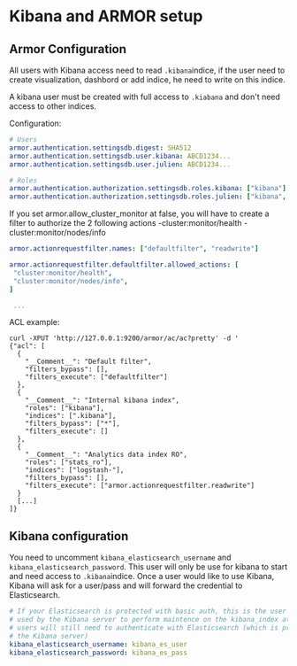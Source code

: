 # Kibana and ARMOR setup

## Armor Configuration
All users with Kibana access need to read `.kibana`indice, if the user need to create visualization, dashbord or add indice, he need to write on this indice.

A kibana user must be created with full access to `.kiabana` and don't need access to other indices.

Configuration:

```YAML
# Users
armor.authentication.settingsdb.digest: SHA512
armor.authentication.settingsdb.user.kibana: ABCD1234...
armor.authentication.settingsdb.user.julien: ABCD1234...

# Roles
armor.authentication.authorization.settingsdb.roles.kibana: ["kibana"]
armor.authentication.authorization.settingsdb.roles.julien: ["kibana", "stats_ro"]
```

If you set armor.allow_cluster_monitor at false, you will have to create a filter to authorize the 2 following actions
 -cluster:monitor/health
 -cluster:monitor/nodes/info

```YAML
armor.actionrequestfilter.names: ["defaultfilter", "readwrite"]

armor.actionrequestfilter.defaultfilter.allowed_actions: [
 "cluster:monitor/health",
 "cluster:monitor/nodes/info",
]

 ...

```

ACL example:

```
curl -XPUT 'http://127.0.0.1:9200/armor/ac/ac?pretty' -d '
{"acl": [
  {
    "__Comment__": "Default filter",
    "filters_bypass": [],
    "filters_execute": ["defaultfilter"]
  },
  {
    "__Comment__": "Internal kibana index",
    "roles": ["kibana"],
    "indices": [".kibana"],
    "filters_bypass": ["*"],
    "filters_execute": []
  },
  {
    "__Comment__": "Analytics data index RO",
    "roles": ["stats_ro"],
    "indices": ["logstash-"],
    "filters_bypass": [],
    "filters_execute": ["armor.actionrequestfilter.readwrite"]
  }
  [...]
]}
```

## Kibana configuration
You need to uncomment `kibana_elasticsearch_username` and `kibana_elasticsearch_password`.
This user will only be use for kibana to start and need access to `.kibana`indice. 
Once a user would like to use Kibana, Kibana will ask for a user/pass and will forward the credential to Elasticsearch.

```YAML
# If your Elasticsearch is protected with basic auth, this is the user credentials
# used by the Kibana server to perform maintence on the kibana_index at statup. Your Kibana
# users will still need to authenticate with Elasticsearch (which is proxied thorugh
# the Kibana server)
kibana_elasticsearch_username: kibana_es_user
kibana_elasticsearch_password: kibana_es_pass
```
